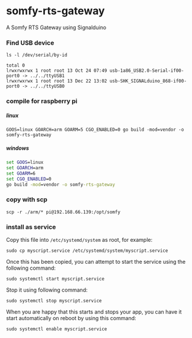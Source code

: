 # somfy-rts-gateway

A Somfy RTS Gateway using Signalduino

### Find USB device
```shell
ls -l /dev/serial/by-id 

total 0
lrwxrwxrwx 1 root root 13 Oct 24 07:49 usb-1a86_USB2.0-Serial-if00-port0 -> ../../ttyUSB1
lrwxrwxrwx 1 root root 13 Dec 22 13:02 usb-SHK_SIGNALduino_868-if00-port0 -> ../../ttyUSB0
```


### compile for raspberry pi

##### linux
```shell 
GOOS=linux GOARCH=arm GOARM=5 CGO_ENABLED=0 go build -mod=vendor -o somfy-rts-gateway
```

##### windows
```cmd
set GOOS=linux
set GOARCH=arm
set GOARM=6
set CGO_ENABLED=0
go build -mod=vendor -o somfy-rts-gateway
```


### copy with scp

```shell
scp -r ./arm/* pi@192.168.66.139:/opt/somfy
```

### install as service

Copy this file into `/etc/systemd/system` as root, for example:

```shell
sudo cp myscript.service /etc/systemd/system/myscript.service
```
Once this has been copied, you can attempt to start the service using the following command:

```shell
sudo systemctl start myscript.service
```
Stop it using following command:

```shell
sudo systemctl stop myscript.service
```
When you are happy that this starts and stops your app, you can have it start automatically on reboot by using this command:

```shell
sudo systemctl enable myscript.service
```